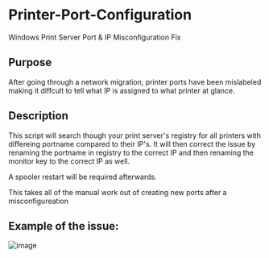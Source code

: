 # Printer-Port-Configuration
Windows Print Server Port & IP Misconfiguration Fix

## Purpose
  After going through a network migration, printer ports have been mislabeled making it diffcult to tell what IP is assigned to what printer at glance.
  
## Description
  This script will search though your print server's registry for all printers with differeing portname compared to their IP's. 
  It will then correct the issue by renaming the portname in registry to the correct IP and then renaming the monitor key to the correct IP as well.

  A spooler restart will be required afterwards.

  This takes all of the manual work out of creating new ports after a misconfigureation

## Example of the issue:

![image](https://user-images.githubusercontent.com/43224440/149582787-4cb00cac-e570-4fa5-ac66-25b77ab8fffb.png)


